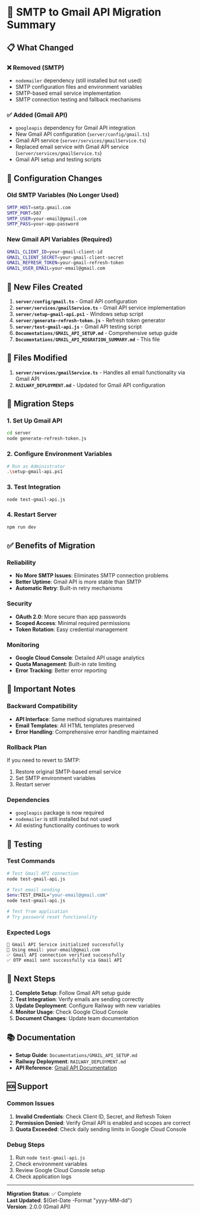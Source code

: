 # 🔄 SMTP to Gmail API Migration Summary

## 📋 What Changed

### ❌ Removed (SMTP)
- `nodemailer` dependency (still installed but not used)
- SMTP configuration files and environment variables
- SMTP-based email service implementation
- SMTP connection testing and fallback mechanisms

### ✅ Added (Gmail API)
- `googleapis` dependency for Gmail API integration
- New Gmail API configuration (`server/config/gmail.ts`)
- Gmail API service (`server/services/gmailService.ts`)
- Replaced email service with Gmail API service (`server/services/gmailService.ts`)
- Gmail API setup and testing scripts

## 🔧 Configuration Changes

### Old SMTP Variables (No Longer Used)
```bash
SMTP_HOST=smtp.gmail.com
SMTP_PORT=587
SMTP_USER=your-email@gmail.com
SMTP_PASS=your-app-password
```

### New Gmail API Variables (Required)
```bash
GMAIL_CLIENT_ID=your-gmail-client-id
GMAIL_CLIENT_SECRET=your-gmail-client-secret
GMAIL_REFRESH_TOKEN=your-gmail-refresh-token
GMAIL_USER_EMAIL=your-email@gmail.com
```

## 📁 New Files Created

1. **`server/config/gmail.ts`** - Gmail API configuration
2. **`server/services/gmailService.ts`** - Gmail API service implementation
3. **`server/setup-gmail-api.ps1`** - Windows setup script
4. **`server/generate-refresh-token.js`** - Refresh token generator
5. **`server/test-gmail-api.js`** - Gmail API testing script
6. **`Documentations/GMAIL_API_SETUP.md`** - Comprehensive setup guide
7. **`Documentations/GMAIL_API_MIGRATION_SUMMARY.md`** - This file

## 📁 Files Modified

1. **`server/services/gmailService.ts`** - Handles all email functionality via Gmail API
2. **`RAILWAY_DEPLOYMENT.md`** - Updated for Gmail API configuration

## 🔄 Migration Steps

### 1. Set Up Gmail API
```bash
cd server
node generate-refresh-token.js
```

### 2. Configure Environment Variables
```bash
# Run as Administrator
.\setup-gmail-api.ps1
```

### 3. Test Integration
```bash
node test-gmail-api.js
```

### 4. Restart Server
```bash
npm run dev
```

## ✅ Benefits of Migration

### Reliability
- **No More SMTP Issues**: Eliminates SMTP connection problems
- **Better Uptime**: Gmail API is more stable than SMTP
- **Automatic Retry**: Built-in retry mechanisms

### Security
- **OAuth 2.0**: More secure than app passwords
- **Scoped Access**: Minimal required permissions
- **Token Rotation**: Easy credential management

### Monitoring
- **Google Cloud Console**: Detailed API usage analytics
- **Quota Management**: Built-in rate limiting
- **Error Tracking**: Better error reporting

## 🚨 Important Notes

### Backward Compatibility
- **API Interface**: Same method signatures maintained
- **Email Templates**: All HTML templates preserved
- **Error Handling**: Comprehensive error handling maintained

### Rollback Plan
If you need to revert to SMTP:
1. Restore original SMTP-based email service
2. Set SMTP environment variables
3. Restart server

### Dependencies
- `googleapis` package is now required
- `nodemailer` is still installed but not used
- All existing functionality continues to work

## 🧪 Testing

### Test Commands
```bash
# Test Gmail API connection
node test-gmail-api.js

# Test email sending
$env:TEST_EMAIL="your-email@gmail.com"
node test-gmail-api.js

# Test from application
# Try password reset functionality
```

### Expected Logs
```
📧 Gmail API Service initialized successfully
📧 Using email: your-email@gmail.com
✅ Gmail API connection verified successfully
✅ OTP email sent successfully via Gmail API
```

## 🎯 Next Steps

1. **Complete Setup**: Follow Gmail API setup guide
2. **Test Integration**: Verify emails are sending correctly
3. **Update Deployment**: Configure Railway with new variables
4. **Monitor Usage**: Check Google Cloud Console
5. **Document Changes**: Update team documentation

## 📚 Documentation

- **Setup Guide**: `Documentations/GMAIL_API_SETUP.md`
- **Railway Deployment**: `RAILWAY_DEPLOYMENT.md`
- **API Reference**: [Gmail API Documentation](https://developers.google.com/gmail/api)

## 🆘 Support

### Common Issues
1. **Invalid Credentials**: Check Client ID, Secret, and Refresh Token
2. **Permission Denied**: Verify Gmail API is enabled and scopes are correct
3. **Quota Exceeded**: Check daily sending limits in Google Cloud Console

### Debug Steps
1. Run `node test-gmail-api.js`
2. Check environment variables
3. Review Google Cloud Console setup
4. Check application logs

---

**Migration Status**: ✅ Complete  
**Last Updated**: $(Get-Date -Format "yyyy-MM-dd")  
**Version**: 2.0.0 (Gmail API) 